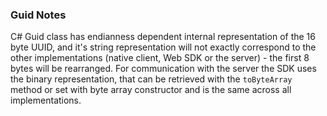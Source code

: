 ### Guid Notes

C# Guid class has endianness dependent internal representation of the 16 byte UUID, and it's string representation will not exactly correspond to the other implementations (native client, Web SDK or the server) - the first 8 bytes will be rearranged. For communication with the server the SDK uses the binary representation, that can be retrieved with the `toByteArray` method or set with byte array constructor and is the same across all implementations.
